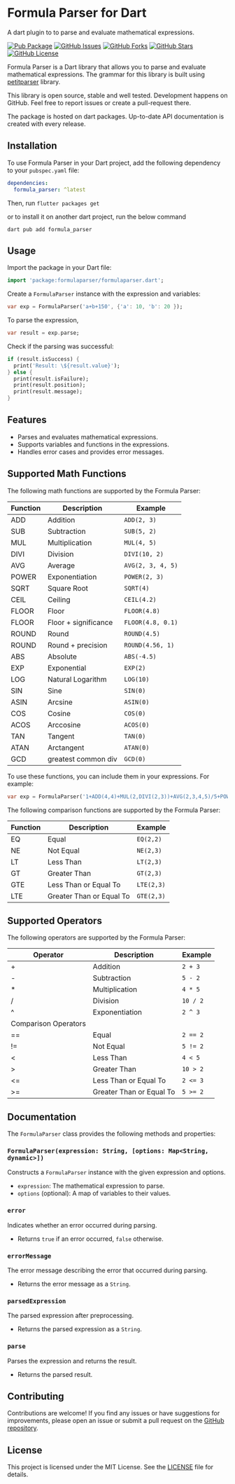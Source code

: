 # Formula Parser for Dart

A dart plugin to to parse and evaluate mathematical expressions.

[![Pub Package](https://img.shields.io/pub/v/formula_parser.svg)](https://pub.dev/packages/formula_parser)
[![GitHub Issues](https://img.shields.io/github/issues/sriram10/formula-parser-dart.svg)](https://github.com/sriram10/formula-parser-dart/issues)
[![GitHub Forks](https://img.shields.io/github/forks/sriram10/formula-parser-dart.svg)](https://github.com/sriram10/formula-parser-dart/network)
[![GitHub Stars](https://img.shields.io/github/stars/sriram10/formula-parser-dart.svg)](https://github.com/sriram10/formula-parser-dart/stargazers)
[![GitHub License](https://img.shields.io/badge/license-MIT-blue.svg)](https://raw.githubusercontent.com/sriram10/formula-parser-dart/main/LICENSE)

Formula Parser is a Dart library that allows you to parse and evaluate mathematical expressions.
The grammar for this library is built using [petitparser](https://pub.dev/packages/petitparser) library.

This library is open source, stable and well tested. Development happens on GitHub. Feel free to report issues or create a pull-request there.

The package is hosted on dart packages. Up-to-date API documentation is created with every release.

## Installation

To use Formula Parser in your Dart project, add the following dependency to your `pubspec.yaml` file:

```yaml
dependencies:
  formula_parser: ^latest
```

Then, run `flutter packages get`

or to install it on another dart project, run the below command

```
dart pub add formula_parser
```

## Usage

Import the package in your Dart file:

```dart
import 'package:formulaparser/formulaparser.dart';
```

Create a `FormulaParser` instance with the expression and variables:

```dart
var exp = FormulaParser('a+b+150', {'a': 10, 'b': 20 });
```

To parse the expression,

```dart
var result = exp.parse;
```

Check if the parsing was successful:

```dart
if (result.isSuccess) {
  print('Result: \${result.value}');
} else {
  print(result.isFailure);
  print(result.position);
  print(result.message);
}
```

## Features

- Parses and evaluates mathematical expressions.
- Supports variables and functions in the expressions.
- Handles error cases and provides error messages.

## Supported Math Functions

The following math functions are supported by the Formula Parser:

| Function | Description          | Example           |
| -------- | -------------------- | ----------------- |
| ADD      | Addition             | `ADD(2, 3)`       |
| SUB      | Subtraction          | `SUB(5, 2)`       |
| MUL      | Multiplication       | `MUL(4, 5)`       |
| DIVI     | Division             | `DIVI(10, 2)`     |
| AVG      | Average              | `AVG(2, 3, 4, 5)` |
| POWER    | Exponentiation       | `POWER(2, 3)`     |
| SQRT     | Square Root          | `SQRT(4)`         |
| CEIL     | Ceiling              | `CEIL(4.2)`       |
| FLOOR    | Floor                | `FLOOR(4.8)`      |
| FLOOR    | Floor + significance | `FLOOR(4.8, 0.1)` |
| ROUND    | Round                | `ROUND(4.5)`      |
| ROUND    | Round + precision    | `ROUND(4.56, 1)`  |
| ABS      | Absolute             | `ABS(-4.5)`       |
| EXP      | Exponential          | `EXP(2)`          |
| LOG      | Natural Logarithm    | `LOG(10)`         |
| SIN      | Sine                 | `SIN(0)`          |
| ASIN     | Arcsine              | `ASIN(0)`         |
| COS      | Cosine               | `COS(0)`          |
| ACOS     | Arccosine            | `ACOS(0)`         |
| TAN      | Tangent              | `TAN(0)`          |
| ATAN     | Arctangent           | `ATAN(0)`         |
| GCD      | greatest common div  | `GCD(0)`          |

To use these functions, you can include them in your expressions. For example:

```dart
var exp = FormulaParser('1+ADD(4,4)+MUL(2,DIVI(2,3))+AVG(2,3,4,5)/5+POWER(2,2)+SQRT(4)+CEIL(4.2)+FLOOR(4.8)+ROUND(4.5)+ABS(-4.5)+EXP(2)+LOG(10)+SIN(0)+ASIN(0)+COS(0)+ACOS(0)+TAN(0)+ATAN(0)');
```

The following comparison functions are supported by the Formula Parser:

| Function | Description              | Example    |
| -------- | ------------------------ | ---------- |
| EQ       | Equal                    | `EQ(2,2)`  |
| NE       | Not Equal                | `NE(2,3)`  |
| LT       | Less Than                | `LT(2,3)`  |
| GT       | Greater Than             | `GT(2,3)`  |
| GTE      | Less Than or Equal To    | `LTE(2,3)` |
| LTE      | Greater Than or Equal To | `GTE(2,3)` |

## Supported Operators

The following operators are supported by the Formula Parser:

| Operator             | Description              | Example  |
| -------------------- | ------------------------ | -------- |
| +                    | Addition                 | `2 + 3`  |
| -                    | Subtraction              | `5 - 2`  |
| \*                   | Multiplication           | `4 * 5`  |
| /                    | Division                 | `10 / 2` |
| ^                    | Exponentiation           | `2 ^ 3`  |
| Comparison Operators |
| ==                   | Equal                    | `2 == 2` |
| !=                   | Not Equal                | `5 != 2` |
| <                    | Less Than                | `4 < 5`  |
| >                    | Greater Than             | `10 > 2` |
| <=                   | Less Than or Equal To    | `2 <= 3` |
| >=                   | Greater Than or Equal To | `5 >= 2` |

## Documentation

The `FormulaParser` class provides the following methods and properties:

### `FormulaParser(expression: String, [options: Map<String, dynamic>])`

Constructs a `FormulaParser` instance with the given expression and options.

- `expression`: The mathematical expression to parse.
- `options` (optional): A map of variables to their values.

### `error`

Indicates whether an error occurred during parsing.

- Returns `true` if an error occurred, `false` otherwise.

### `errorMessage`

The error message describing the error that occurred during parsing.

- Returns the error message as a `String`.

### `parsedExpression`

The parsed expression after preprocessing.

- Returns the parsed expression as a `String`.

### `parse`

Parses the expression and returns the result.

- Returns the parsed result.

## Contributing

Contributions are welcome! If you find any issues or have suggestions for improvements, please open an issue or submit a pull request on the [GitHub repository](https://github.com/sriram10/formula-parser-dart).

## License

This project is licensed under the MIT License. See the [LICENSE](LICENSE) file for details.
